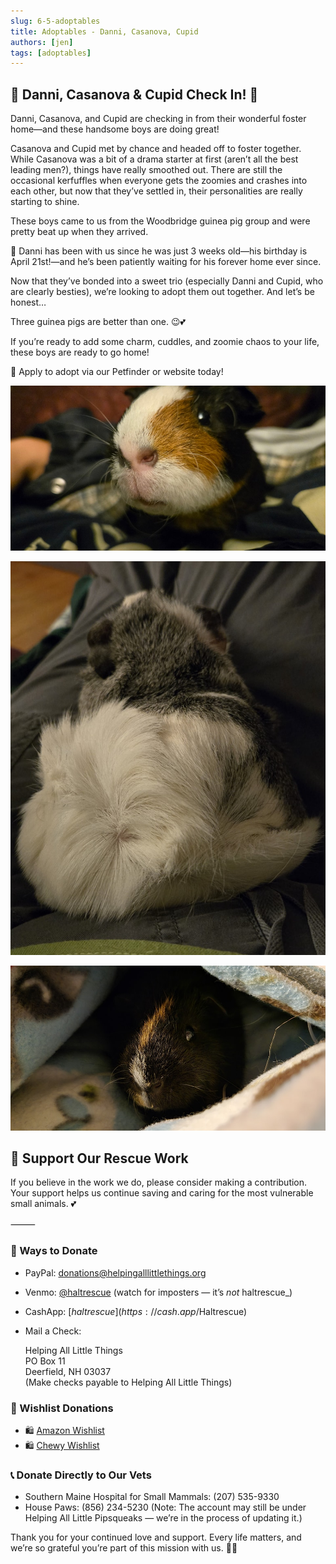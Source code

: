 ```yaml
---
slug: 6-5-adoptables
title: Adoptables - Danni, Casanova, Cupid
authors: [jen]
tags: [adoptables]
---
```


## 🐹 Danni, Casanova & Cupid Check In! 💌

Danni, Casanova, and Cupid are checking in from their wonderful foster home—and these handsome boys are doing great!

Casanova and Cupid met by chance and headed off to foster together. While Casanova was a bit of a drama starter at first (aren’t all the best leading men?), things have really smoothed out. There are still the occasional kerfuffles when everyone gets the zoomies and crashes into each other, but now that they’ve settled in, their personalities are really starting to shine.

These boys came to us from the Woodbridge guinea pig group and were pretty beat up when they arrived.

💫 Danni has been with us since he was just 3 weeks old—his birthday is April 21st!—and he’s been patiently waiting for his forever home ever since.

Now that they’ve bonded into a sweet trio (especially Danni and Cupid, who are clearly besties), we’re looking to adopt them out together. And let’s be honest…

Three guinea pigs are better than one. 😉💕

If you’re ready to add some charm, cuddles, and zoomie chaos to your life, these boys are ready to go home!

📩 Apply to adopt via our Petfinder or website today!

![CGuinea Pig](adoptables.jpg)

![CGuinea Pig](adoptables2.jpg)

![CGuinea Pig](adoptables3.jpg)

## 🙏  Support Our Rescue Work

If you believe in the work we do, please consider making a contribution.
Your support helps us continue saving and caring for the most vulnerable small animals. 💕

⸻

### 💸  Ways to Donate
 - PayPal: donations@helpingalllittlethings.org
 - Venmo: [@haltrescue](https://account.venmo.com/u/haltrescue) (watch for imposters — it’s _not_ haltrescue_)
 - CashApp: [$haltrescue](https://cash.app/$Haltrescue)
 - Mail a Check:  
  
    Helping All Little Things    
    PO Box 11    
    Deerfield, NH 03037    
    (Make checks payable to Helping All Little Things)    


### 🛒 Wishlist Donations
 - 🛍️ [Amazon Wishlist](https://tinyurl.com/HALT-Amazon-Wishlist)
 - 🛍️ [Chewy Wishlist](https://tinyurl.com/HALT-Chewy-Wishlist)


### 📞 Donate Directly to Our Vets
 - Southern Maine Hospital for Small Mammals: (207) 535-9330
 - House Paws: (856) 234-5230
(Note: The account may still be under Helping All Little Pipsqueaks — we’re in the process of updating it.)

Thank you for your continued love and support.
Every life matters, and we’re so grateful you’re part of this mission with us. 🐹💕
